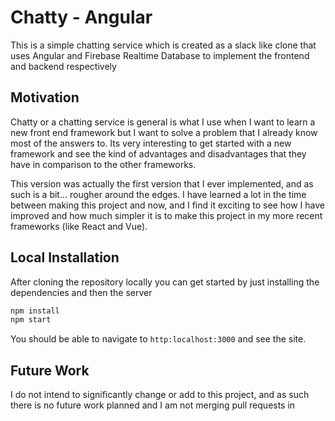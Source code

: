 # Chatty - Angular

This is a simple chatting service which is created as a slack like clone that uses Angular and Firebase Realtime Database to implement the frontend and backend respectively

## Motivation

Chatty or a chatting service is general is what I use when I want to learn a new front end framework but I want to solve a problem that I already know most of the answers to. Its very interesting to get started with a new framework and see the kind of advantages and disadvantages that they have in comparison to the other frameworks.

This version was actually the first version that I ever implemented, and as such is a bit... rougher around the edges. I have learned a lot in the time between making this project and now, and I find it exciting to see how I have improved and how much simpler it is to make this project in my more recent frameworks (like React and Vue).

## Local Installation

After cloning the repository locally you can get started by just installing the dependencies and then the server

```bash
npm install
npm start
```

You should be able to navigate to `http:localhost:3000` and see the site.

## Future Work

I do not intend to significantly change or add to this project, and as such there is no future work planned and I am not merging pull requests in

